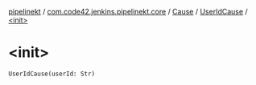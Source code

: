 [pipelinekt](../../../index.md) / [com.code42.jenkins.pipelinekt.core](../../index.md) / [Cause](../index.md) / [UserIdCause](index.md) / [&lt;init&gt;](./-init-.md)

# &lt;init&gt;

`UserIdCause(userId: Str)`